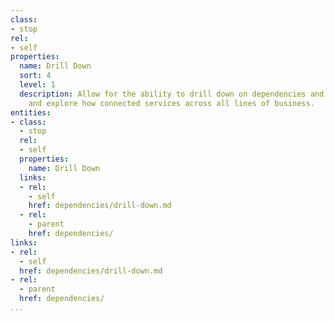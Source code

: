 ```yaml
---
class:
- stop
rel:
- self
properties:
  name: Drill Down
  sort: 4
  level: 1
  description: Allow for the ability to drill down on dependencies and understand
    and explore how connected services across all lines of business.
entities:
- class:
  - stop
  rel:
  - self
  properties:
    name: Drill Down
  links:
  - rel:
    - self
    href: dependencies/drill-down.md
  - rel:
    - parent
    href: dependencies/
links:
- rel:
  - self
  href: dependencies/drill-down.md
- rel:
  - parent
  href: dependencies/
...
```

